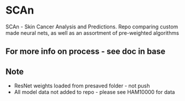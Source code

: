 # SCAn
SCAn - Skin Cancer Analysis and Predictions. Repo comparing custom made neural nets, as well as an assortment of pre-weighted algorithms

## For more info on process - see doc in base

## Note
 - ResNet weights loaded from presaved folder - not push
 - All model data not added to repo - please see HAM10000 for data

